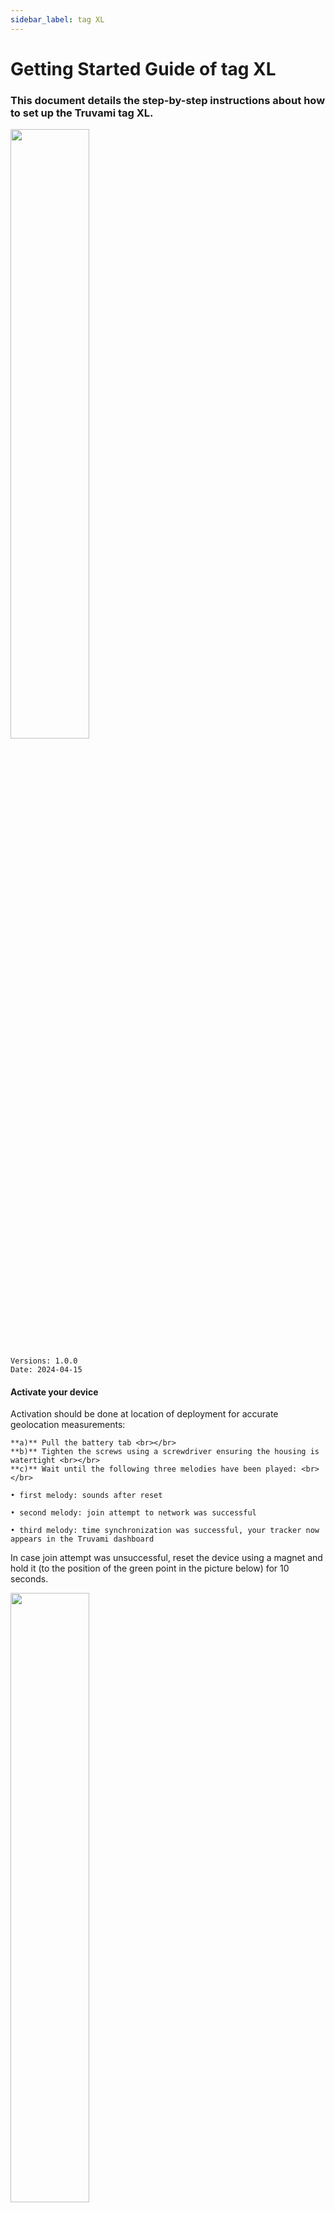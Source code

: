 ```yaml
---
sidebar_label: tag XL
---
```


# Getting Started Guide of tag XL

### This document details the step-by-step instructions about how to set up the Truvami tag XL.

<!-- ![Bild 1](/img/getting-started-imgs/tag_XL_side.png) -->
<img src="/img/getting-started-imgs/tag_XL_side.webp" width="50%" height="auto"/>

```
Versions: 1.0.0
Date: 2024-04-15
```

<!--
#### 1. Scan device keys
Retrieve and copy the LoRaWAN® device EUI, LoRaWAN Join EUI and AppKey code attributes from your tracker by scanning the QR code on the bottom of your Truvami tag XL.


<img src="/img/getting-started-imgs/tagXL_rueckseite.webp" height="500vh"/>

The QR code contains the following information:

<img src="/img/getting-started-imgs/gsg_device_qr_code.webp" height="150vh"/> 
-->

#### Activate your device
Activation should be done at location of deployment for accurate geolocation measurements:

    **a)** Pull the battery tab <br></br>
    **b)** Tighten the screws using a screwdriver ensuring the housing is watertight <br></br>
    **c)** Wait until the following three melodies have been played: <br></br>

    • first melody: sounds after reset

    • second melody: join attempt to network was successful

    • third melody: time synchronization was successful, your tracker now appears in the Truvami dashboard

In case join attempt was unsuccessful, reset the device using a magnet and hold it (to the position of the green point in the picture below) for 10 seconds.

<!-- ![Bild 4](/img/getting-started-imgs/tag_XL_magnet_placement.png) -->
<img src="/img/getting-started-imgs/tag_XL_magnet_placement.webp" width="50%" height="auto"/>


## Troubleshooting

In the event that the device fails to join, consider the following list of workarounds:

#### 1. Reset the device using the magnet: 
Hold the magnet against the front side of the housing for at least 10 seconds. The device should restart, accompanied by the Truvami startup melody. If the melody plays but the device remains unjoined, repeat the claim process outlined in the getting started guide. If the startup melody does not play, proceed to 2.

#### 2. Replace the batteries. 
The Truvami startup melody should commence after a few seconds. If the startup melody does not play, proceed to open a support ticket.

:::warning Support 
<br></br>
For support, please submit a ticket. We will provide support as promptly as possible. <br></br>
<br></br>

[**Click here to open a new ticket**](https://truvami.com/service-request/)
:::
